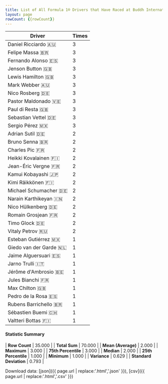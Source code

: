 ```yaml
---
title: List of All Formula 1® Drivers that Have Raced at Buddh International Circuit
layout: page
rowCount: {{rowCount}}
---
```


| Driver | Times |
|--|--|
| Daniel Ricciardo 🇦🇺 | 3 |
| Felipe Massa 🇧🇷 | 3 |
| Fernando Alonso 🇪🇸 | 3 |
| Jenson Button 🇬🇧 | 3 |
| Lewis Hamilton 🇬🇧 | 3 |
| Mark Webber 🇦🇺 | 3 |
| Nico Rosberg 🇩🇪 | 3 |
| Pastor Maldonado 🇻🇪 | 3 |
| Paul di Resta 🇬🇧 | 3 |
| Sebastian Vettel 🇩🇪 | 3 |
| Sergio Pérez 🇲🇽 | 3 |
| Adrian Sutil 🇩🇪 | 2 |
| Bruno Senna 🇧🇷 | 2 |
| Charles Pic 🇫🇷 | 2 |
| Heikki Kovalainen 🇫🇮 | 2 |
| Jean-Éric Vergne 🇫🇷 | 2 |
| Kamui Kobayashi 🇯🇵 | 2 |
| Kimi Räikkönen 🇫🇮 | 2 |
| Michael Schumacher 🇩🇪 | 2 |
| Narain Karthikeyan 🇮🇳 | 2 |
| Nico Hülkenberg 🇩🇪 | 2 |
| Romain Grosjean 🇫🇷 | 2 |
| Timo Glock 🇩🇪 | 2 |
| Vitaly Petrov 🇷🇺 | 2 |
| Esteban Gutiérrez 🇲🇽 | 1 |
| Giedo van der Garde 🇳🇱 | 1 |
| Jaime Alguersuari 🇪🇸 | 1 |
| Jarno Trulli 🇮🇹 | 1 |
| Jérôme d'Ambrosio 🇧🇪 | 1 |
| Jules Bianchi 🇫🇷 | 1 |
| Max Chilton 🇬🇧 | 1 |
| Pedro de la Rosa 🇪🇸 | 1 |
| Rubens Barrichello 🇧🇷 | 1 |
| Sébastien Buemi 🇨🇭 | 1 |
| Valtteri Bottas 🇫🇮 | 1 |

#### Statistic Summary

| **Row Count** | 35.000 |
| **Total Sum** | 70.000 |
| **Mean (Average)** | 2.000 |
| **Maximum** | 3.000 |
| **75th Percentile** | 3.000 |
| **Median** | 2.000 |
| **25th Percentile** | 1.000 |
| **Minimum** | 1.000 |
| **Variance** | 0.629 |
| **Standard Deviation** | 0.793 |

Download data: [json]({{ page.url | replace:'.html','.json' }}), [csv]({{ page.url | replace:'.html','.csv' }})
